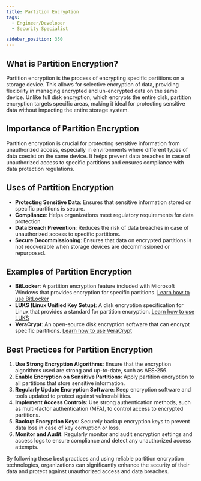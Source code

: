 ```yaml
---
title: Partition Encryption
tags:
  - Engineer/Developer
  - Security Specialist

sidebar_position: 350
---
```


## What is Partition Encryption?
Partition encryption is the process of encrypting specific partitions on a storage device. This allows for selective encryption of data, providing flexibility in managing encrypted and un-encrypted data on the same device. Unlike full disk encryption, which encrypts the entire disk, partition encryption targets specific areas, making it ideal for protecting sensitive data without impacting the entire storage system.

## Importance of Partition Encryption
Partition encryption is crucial for protecting sensitive information from unauthorized access, especially in environments where different types of data coexist on the same device. It helps prevent data breaches in case of unauthorized access to specific partitions and ensures compliance with data protection regulations.

## Uses of Partition Encryption
- **Protecting Sensitive Data**: Ensures that sensitive information stored on specific partitions is secure.
- **Compliance**: Helps organizations meet regulatory requirements for data protection.
- **Data Breach Prevention**: Reduces the risk of data breaches in case of unauthorized access to specific partitions.
- **Secure Decommissioning**: Ensures that data on encrypted partitions is not recoverable when storage devices are decommissioned or repurposed.

## Examples of Partition Encryption
- **BitLocker**: A partition encryption feature included with Microsoft Windows that provides encryption for specific partitions. [Learn how to use BitLocker](https://docs.microsoft.com/en-us/windows/security/information-protection/bitlocker/bitlocker-overview)
- **LUKS (Linux Unified Key Setup)**: A disk encryption specification for Linux that provides a standard for partition encryption. [Learn how to use LUKS](https://gitlab.com/cryptsetup/cryptsetup/-/wikis/FrequentlyAskedQuestions)
- **VeraCrypt**: An open-source disk encryption software that can encrypt specific partitions. [Learn how to use VeraCrypt](https://www.veracrypt.fr/en/Documentation.html)

## Best Practices for Partition Encryption
1. **Use Strong Encryption Algorithms**: Ensure that the encryption algorithms used are strong and up-to-date, such as AES-256.
2. **Enable Encryption on Sensitive Partitions**: Apply partition encryption to all partitions that store sensitive information.
3. **Regularly Update Encryption Software**: Keep encryption software and tools updated to protect against vulnerabilities.
4. **Implement Access Controls**: Use strong authentication methods, such as multi-factor authentication (MFA), to control access to encrypted partitions.
5. **Backup Encryption Keys**: Securely backup encryption keys to prevent data loss in case of key corruption or loss.
6. **Monitor and Audit**: Regularly monitor and audit encryption settings and access logs to ensure compliance and detect any unauthorized access attempts.

By following these best practices and using reliable partition encryption technologies, organizations can significantly enhance the security of their data and protect against unauthorized access and data breaches.


